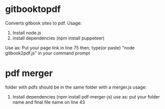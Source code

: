 # gitbooktopdf
Converts gitbook sites to pdf.
Usage:
1. Install node.js
2. install dependencies (npm install puppeteer)


Use as: Put your page link in line 75
then,
type(or paste) "node gitbook2pdf.js" in your command prompt


# pdf merger
folder with pdfs should be in the same folder with a merger.js
usage:
1. Install dependencies (npm install pdf-merger-js)
use as: put your folder name and final file name on line 43
